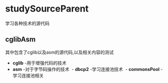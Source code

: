 # studySourceParent
学习各种技术的源代码
## cglibAsm 
其中包含了cglib以及asm的源代码,以及相关内容的测试

  - **cglib** -用于增强代码的技术
  - **asm**   -对于字节码操作的技术
  - **dbcp2** -学习连接池技术
  - **commonsPool** -学习连接池相关
